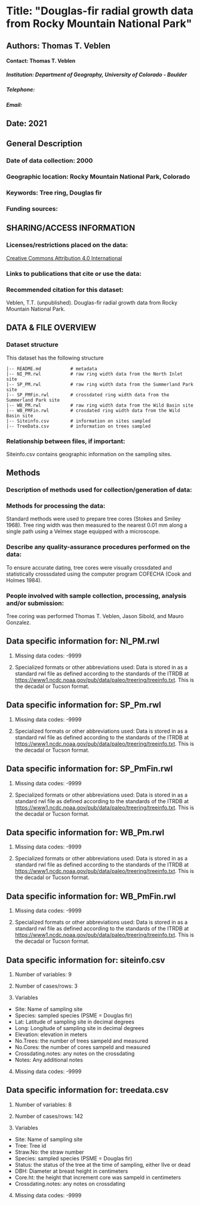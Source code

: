 # Title: "Douglas-fir radial growth data from Rocky Mountain National Park"
## Authors: Thomas T. Veblen
#### Contact: Thomas T. Veblen
##### Institution: Department of Geography, University of Colorado - Boulder
##### Telephone: 
##### Email: 
## Date: 2021

## General Description

### Date of data collection: 2000
### Geographic location: Rocky Mountain National Park, Colorado
### Keywords: Tree ring, Douglas fir
### Funding sources: 

## SHARING/ACCESS INFORMATION

### Licenses/restrictions placed on the data: 

[Creative Commons Attribution 4.0 International](https://creativecommons.org/licenses/by/4.0/)

### Links to publications that cite or use the data: 


### Recommended citation for this dataset: 

Veblen, T.T.  (unpublished). Douglas-fir radial growth data from Rocky Mountain National Park.


## DATA & FILE OVERVIEW

### Dataset structure

This dataset has the following structure

```
|-- README.md           # metadata
|-- NI_PM.rwl           # raw ring width data from the North Inlet site
|-- SP_PM.rwl           # raw ring width data from the Summerland Park site
|-- SP_PMFin.rwl        # crossdated ring width data from the Summerland Park site
|-- WB_PM.rwl           # raw ring width data from the Wild Basin site
|-- WB_PMFin.rwl        # crosdated ring width data from the Wild Basin site
|-- Siteinfo.csv        # information on sites sampled
|-- TreeData.csv        # information on trees sampled
```

### Relationship between files, if important: 
Siteinfo.csv contains geographic information on the sampling sites. 

## Methods

### Description of methods used for collection/generation of data: 

### Methods for processing the data: 
Standard methods were used to prepare tree cores (Stokes and Smiley 1968). Tree ring width was then measured to the nearest 0.01 mm along a single path using a Velmex stage equipped with a microscope. 

### Describe any quality-assurance procedures performed on the data: 
To ensure accurate dating, tree cores were visually crossdated and statistically crosssdated using the computer program COFECHA (Cook and Holmes 1984).

### People involved with sample collection, processing, analysis and/or submission: 

Tree coring was performed Thomas T. Veblen, Jason Sibold, and Mauro Gonzalez.

## Data specific information for: NI_PM.rwl

1.  Missing data codes: 
-9999

2. Specialized formats or other abbreviations used: 
Data is stored in as a standard rwl file as defined according to the standards of the ITRDB at https://www1.ncdc.noaa.gov/pub/data/paleo/treering/treeinfo.txt. This is the decadal or Tucson format.

## Data specific information for: SP_Pm.rwl

1.  Missing data codes: 
-9999

2. Specialized formats or other abbreviations used: 
Data is stored in as a standard rwl file as defined according to the standards of the ITRDB at https://www1.ncdc.noaa.gov/pub/data/paleo/treering/treeinfo.txt. This is the decadal or Tucson format.

## Data specific information for: SP_PmFin.rwl

1.  Missing data codes: 
-9999

2. Specialized formats or other abbreviations used: 
Data is stored in as a standard rwl file as defined according to the standards of the ITRDB at https://www1.ncdc.noaa.gov/pub/data/paleo/treering/treeinfo.txt. This is the decadal or Tucson format.

## Data specific information for: WB_Pm.rwl

1.  Missing data codes: 
-9999

2. Specialized formats or other abbreviations used: 
Data is stored in as a standard rwl file as defined according to the standards of the ITRDB at https://www1.ncdc.noaa.gov/pub/data/paleo/treering/treeinfo.txt. This is the decadal or Tucson format.

## Data specific information for: WB_PmFin.rwl

1.  Missing data codes: 
-9999

2. Specialized formats or other abbreviations used: 
Data is stored in as a standard rwl file as defined according to the standards of the ITRDB at https://www1.ncdc.noaa.gov/pub/data/paleo/treering/treeinfo.txt. This is the decadal or Tucson format.


## Data specific information for: siteinfo.csv

1. Number of variables: 9

2. Number of cases/rows:  3

3. Variables

- Site: Name of sampling site
- Species: sampled species (PSME = Douglas fir)
- Lat: Latitude of sampling site in decimal degrees
- Long: Longitude of sampling site in decimal degrees
- Elevation: elevation in meters
- No.Trees: the number of trees sampeld and measured
- No.Cores: the number of cores sampeld and measured
- Crossdating.notes: any notes on the crossdating
- Notes: Any additional notes

4. Missing data codes: 
-9999

## Data specific information for: treedata.csv

1. Number of variables: 8

2. Number of cases/rows:  142

3. Variables

- Site: Name of sampling site
- Tree: Tree id
- Straw.No: the straw number 
- Species: sampled species (PSME = Douglas fir)
- Status: the status of the tree at the time of sampling, either lIve or dead
- DBH: Diameter at breast height in centimeters
- Core.ht: the height that increment core was sampeld in centimeters
- Crossdating.notes: any notes on crossdating

4. Missing data codes: 
-9999

